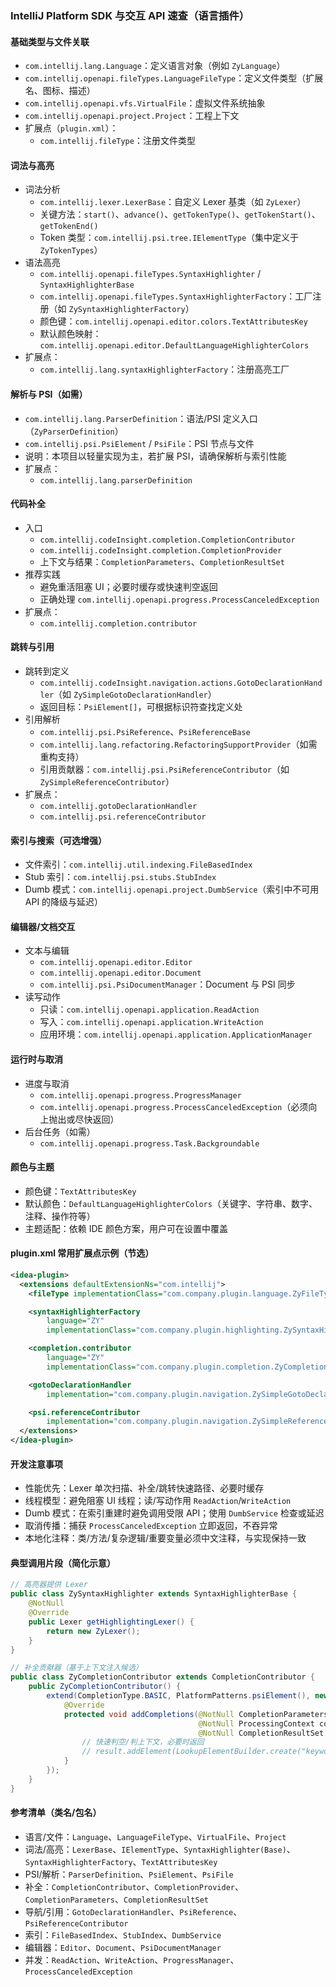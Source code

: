 ### IntelliJ Platform SDK 与交互 API 速查（语言插件）

#### 基础类型与文件关联

- `com.intellij.lang.Language`：定义语言对象（例如 `ZyLanguage`）
- `com.intellij.openapi.fileTypes.LanguageFileType`：定义文件类型（扩展名、图标、描述）
- `com.intellij.openapi.vfs.VirtualFile`：虚拟文件系统抽象
- `com.intellij.openapi.project.Project`：工程上下文
- 扩展点（`plugin.xml`）：
  - `com.intellij.fileType`：注册文件类型

#### 词法与高亮

- 词法分析
  - `com.intellij.lexer.LexerBase`：自定义 Lexer 基类（如 `ZyLexer`）
  - 关键方法：`start()`、`advance()`、`getTokenType()`、`getTokenStart()`、`getTokenEnd()`
  - Token 类型：`com.intellij.psi.tree.IElementType`（集中定义于 `ZyTokenTypes`）
- 语法高亮
  - `com.intellij.openapi.fileTypes.SyntaxHighlighter` / `SyntaxHighlighterBase`
  - `com.intellij.openapi.fileTypes.SyntaxHighlighterFactory`：工厂注册（如 `ZySyntaxHighlighterFactory`）
  - 颜色键：`com.intellij.openapi.editor.colors.TextAttributesKey`
  - 默认颜色映射：`com.intellij.openapi.editor.DefaultLanguageHighlighterColors`
- 扩展点：
  - `com.intellij.lang.syntaxHighlighterFactory`：注册高亮工厂

#### 解析与 PSI（如需）

- `com.intellij.lang.ParserDefinition`：语法/PSI 定义入口（`ZyParserDefinition`）
- `com.intellij.psi.PsiElement` / `PsiFile`：PSI 节点与文件
- 说明：本项目以轻量实现为主，若扩展 PSI，请确保解析与索引性能
- 扩展点：
  - `com.intellij.lang.parserDefinition`

#### 代码补全

- 入口
  - `com.intellij.codeInsight.completion.CompletionContributor`
  - `com.intellij.codeInsight.completion.CompletionProvider`
  - 上下文与结果：`CompletionParameters`、`CompletionResultSet`
- 推荐实践
  - 避免重活阻塞 UI；必要时缓存或快速判空返回
  - 正确处理 `com.intellij.openapi.progress.ProcessCanceledException`
- 扩展点：
  - `com.intellij.completion.contributor`

#### 跳转与引用

- 跳转到定义
  - `com.intellij.codeInsight.navigation.actions.GotoDeclarationHandler`（如 `ZySimpleGotoDeclarationHandler`）
  - 返回目标：`PsiElement[]`，可根据标识符查找定义处
- 引用解析
  - `com.intellij.psi.PsiReference`、`PsiReferenceBase`
  - `com.intellij.lang.refactoring.RefactoringSupportProvider`（如需重构支持）
  - 引用贡献器：`com.intellij.psi.PsiReferenceContributor`（如 `ZySimpleReferenceContributor`）
- 扩展点：
  - `com.intellij.gotoDeclarationHandler`
  - `com.intellij.psi.referenceContributor`

#### 索引与搜索（可选增强）

- 文件索引：`com.intellij.util.indexing.FileBasedIndex`
- Stub 索引：`com.intellij.psi.stubs.StubIndex`
- Dumb 模式：`com.intellij.openapi.project.DumbService`（索引中不可用 API 的降级与延迟）

#### 编辑器/文档交互

- 文本与编辑
  - `com.intellij.openapi.editor.Editor`
  - `com.intellij.openapi.editor.Document`
  - `com.intellij.psi.PsiDocumentManager`：Document 与 PSI 同步
- 读写动作
  - 只读：`com.intellij.openapi.application.ReadAction`
  - 写入：`com.intellij.openapi.application.WriteAction`
  - 应用环境：`com.intellij.openapi.application.ApplicationManager`

#### 运行时与取消

- 进度与取消
  - `com.intellij.openapi.progress.ProgressManager`
  - `com.intellij.openapi.progress.ProcessCanceledException`（必须向上抛出或尽快返回）
- 后台任务（如需）
  - `com.intellij.openapi.progress.Task.Backgroundable`

#### 颜色与主题

- 颜色键：`TextAttributesKey`
- 默认颜色：`DefaultLanguageHighlighterColors`（关键字、字符串、数字、注释、操作符等）
- 主题适配：依赖 IDE 颜色方案，用户可在设置中覆盖

#### plugin.xml 常用扩展点示例（节选）

```xml
<idea-plugin>
  <extensions defaultExtensionNs="com.intellij">
    <fileType implementationClass="com.company.plugin.language.ZyFileType" />

    <syntaxHighlighterFactory
        language="ZY"
        implementationClass="com.company.plugin.highlighting.ZySyntaxHighlighterFactory"/>

    <completion.contributor
        language="ZY"
        implementationClass="com.company.plugin.completion.ZyCompletionContributor"/>

    <gotoDeclarationHandler
        implementation="com.company.plugin.navigation.ZySimpleGotoDeclarationHandler"/>

    <psi.referenceContributor
        implementation="com.company.plugin.navigation.ZySimpleReferenceContributor"/>
  </extensions>
</idea-plugin>
```

#### 开发注意事项

- 性能优先：Lexer 单次扫描、补全/跳转快速路径、必要时缓存
- 线程模型：避免阻塞 UI 线程；读/写动作用 `ReadAction`/`WriteAction`
- Dumb 模式：在索引重建时避免调用受限 API；使用 `DumbService` 检查或延迟
- 取消传播：捕获 `ProcessCanceledException` 立即返回，不吞异常
- 本地化注释：类/方法/复杂逻辑/重要变量必须中文注释，与实现保持一致

#### 典型调用片段（简化示意）

```java
// 高亮器提供 Lexer
public class ZySyntaxHighlighter extends SyntaxHighlighterBase {
    @NotNull
    @Override
    public Lexer getHighlightingLexer() {
        return new ZyLexer();
    }
}
```

```java
// 补全贡献器（基于上下文注入候选）
public class ZyCompletionContributor extends CompletionContributor {
    public ZyCompletionContributor() {
        extend(CompletionType.BASIC, PlatformPatterns.psiElement(), new CompletionProvider<CompletionParameters>() {
            @Override
            protected void addCompletions(@NotNull CompletionParameters parameters,
                                          @NotNull ProcessingContext context,
                                          @NotNull CompletionResultSet result) {
                // 快速判空/判上下文，必要时返回
                // result.addElement(LookupElementBuilder.create("keyword"));
            }
        });
    }
}
```

#### 参考清单（类名/包名）

- 语言/文件：`Language`、`LanguageFileType`、`VirtualFile`、`Project`
- 词法/高亮：`LexerBase`、`IElementType`、`SyntaxHighlighter(Base)`、`SyntaxHighlighterFactory`、`TextAttributesKey`
- PSI/解析：`ParserDefinition`、`PsiElement`、`PsiFile`
- 补全：`CompletionContributor`、`CompletionProvider`、`CompletionParameters`、`CompletionResultSet`
- 导航/引用：`GotoDeclarationHandler`、`PsiReference`、`PsiReferenceContributor`
- 索引：`FileBasedIndex`、`StubIndex`、`DumbService`
- 编辑器：`Editor`、`Document`、`PsiDocumentManager`
- 并发：`ReadAction`、`WriteAction`、`ProgressManager`、`ProcessCanceledException`
